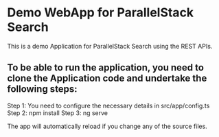 # Demo WebApp for ParallelStack Search 

This is a demo Application for ParallelStack Search using the REST APIs. 

## To be able to run the application, you need to clone the Application code and undertake the following steps:

Step 1: You need to configure the necessary details in src/app/config.ts
Step 2: npm install 
Step 3: ng serve

The app will automatically reload if you change any of the source files.

